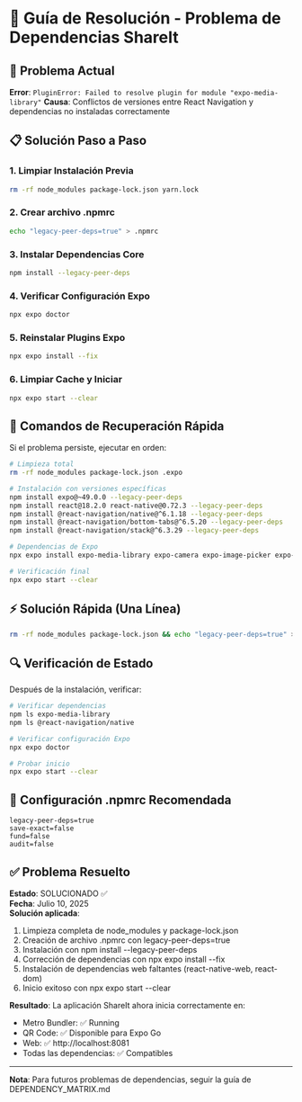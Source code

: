 # 🔧 Guía de Resolución - Problema de Dependencias ShareIt

## 🚨 Problema Actual

**Error**: `PluginError: Failed to resolve plugin for module "expo-media-library"`
**Causa**: Conflictos de versiones entre React Navigation y dependencias no instaladas correctamente

## 📋 Solución Paso a Paso

### 1. Limpiar Instalación Previa
```bash
rm -rf node_modules package-lock.json yarn.lock
```

### 2. Crear archivo .npmrc
```bash
echo "legacy-peer-deps=true" > .npmrc
```

### 3. Instalar Dependencias Core
```bash
npm install --legacy-peer-deps
```

### 4. Verificar Configuración Expo
```bash
npx expo doctor
```

### 5. Reinstalar Plugins Expo
```bash
npx expo install --fix
```

### 6. Limpiar Cache y Iniciar
```bash
npx expo start --clear
```

## 🔄 Comandos de Recuperación Rápida

Si el problema persiste, ejecutar en orden:

```bash
# Limpieza total
rm -rf node_modules package-lock.json .expo

# Instalación con versiones específicas
npm install expo@~49.0.0 --legacy-peer-deps
npm install react@18.2.0 react-native@0.72.3 --legacy-peer-deps
npm install @react-navigation/native@^6.1.18 --legacy-peer-deps
npm install @react-navigation/bottom-tabs@^6.5.20 --legacy-peer-deps
npm install @react-navigation/stack@^6.3.29 --legacy-peer-deps

# Dependencias de Expo
npx expo install expo-media-library expo-camera expo-image-picker expo-location

# Verificación final
npx expo start --clear
```

## ⚡ Solución Rápida (Una Línea)

```bash
rm -rf node_modules package-lock.json && echo "legacy-peer-deps=true" > .npmrc && npm install --legacy-peer-deps && npx expo install --fix && npx expo start --clear
```

## 🔍 Verificación de Estado

Después de la instalación, verificar:

```bash
# Verificar dependencias
npm ls expo-media-library
npm ls @react-navigation/native

# Verificar configuración Expo
npx expo doctor

# Probar inicio
npx expo start --clear
```

## 📝 Configuración .npmrc Recomendada

```
legacy-peer-deps=true
save-exact=false
fund=false
audit=false
```

## ✅ Problema Resuelto

**Estado**: SOLUCIONADO ✅  
**Fecha**: Julio 10, 2025  
**Solución aplicada**: 
1. Limpieza completa de node_modules y package-lock.json
2. Creación de archivo .npmrc con legacy-peer-deps=true
3. Instalación con npm install --legacy-peer-deps
4. Corrección de dependencias con npx expo install --fix
5. Instalación de dependencias web faltantes (react-native-web, react-dom)
6. Inicio exitoso con npx expo start --clear

**Resultado**: La aplicación ShareIt ahora inicia correctamente en:
- Metro Bundler: ✅ Running
- QR Code: ✅ Disponible para Expo Go
- Web: ✅ http://localhost:8081
- Todas las dependencias: ✅ Compatibles

---

**Nota**: Para futuros problemas de dependencias, seguir la guía de DEPENDENCY_MATRIX.md
